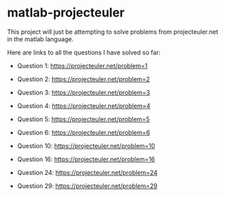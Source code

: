 # matlab-projecteuler
This project will just be attempting to solve problems from projecteuler.net in the matlab language.  

Here are links to all the questions I have solved so far:  

- Question 1: https://projecteuler.net/problem=1

- Question 2: https://projecteuler.net/problem=2
- Question 3: https://projecteuler.net/problem=3
- Question 4: https://projecteuler.net/problem=4
- Question 5: https://projecteuler.net/problem=5
- Question 6: https://projecteuler.net/problem=6
- Question 10: https://projecteuler.net/problem=10
- Question 16: https://projecteuler.net/problem=16
- Question 24: https://projecteuler.net/problem=24 
- Question 29: https://projecteuler.net/problem=29
